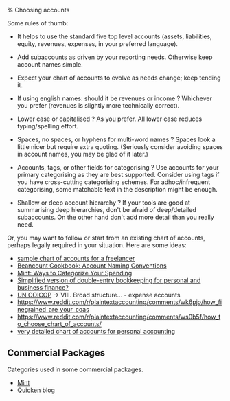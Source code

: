 % Choosing accounts

Some rules of thumb:

- It helps to use the standard five top level accounts (assets, liabilities, equity, revenues, expenses, in your preferred language).

- Add subaccounts as driven by your reporting needs. Otherwise keep account names simple.

- Expect your chart of accounts to evolve as needs change; keep tending it.

- If using english names: should it be revenues or income ? Whichever you prefer (revenues is slightly more technically correct).

- Lower case or capitalised ? 
  As you prefer. All lower case reduces typing/spelling effort.

- Spaces, no spaces, or hyphens for multi-word names ?
  Spaces look a little nicer but require extra quoting. (Seriously consider avoiding spaces in account names, you may be glad of it later.)

- Accounts, tags, or other fields for categorising ? Use accounts for your primary categorising as they are best supported.
  Consider using tags if you have cross-cutting categorising schemes.
  For adhoc/infrequent categorising, some matchable text in the description might be enough.

- Shallow or deep account hierarchy ? 
  If your tools are good at summarising deep hierarchies, don't be afraid of deep/detailed subaccounts.
  On the other hand don't add more detail than you really need.

Or, you may want to follow or start from an existing chart of accounts, perhaps legally required in your situation. 
Here are some ideas:

- [sample chart of accounts for a freelancer](https://gist.github.com/simonmichael/9936299)
- [Beancount Cookbook: Account Naming Conventions](https://docs.google.com/document/d/1Tss0IEzEyAPuKSGeNsfNgb0BfiW2ZHyP5nCFBW1uWlk/view#heading=h.tu0f1kydrpgn)
- [Mint: Ways to Categorize Your Spending](https://www.mint.com/mint-categories)
- [Simplified version of double-entry bookkeeping for personal and business finance?](http://money.stackexchange.com/questions/47561/simplified-version-of-double-entry-bookkeeping-for-personal-and-business-finance)
- [UN COICOP](https://unstats.un.org/unsd/classifications/unsdclassifications/COICOP_2018_-_pre-edited_white_cover_version_-_2018-12-26.pdf) -> VIII. Broad structure... - expense accounts
- https://www.reddit.com/r/plaintextaccounting/comments/wk6pjo/how_finegrained_are_your_coas
- https://www.reddit.com/r/plaintextaccounting/comments/ws0b5f/how_to_choose_chart_of_accounts/
- [very detailed chart of accounts for personal accounting](https://gist.github.com/the-solipsist/c67e956c95af8f798e5631de896ff514)

## Commercial Packages
Categories used in some commercial packages.

- [Mint](https://mint.intuit.com/mint-categories)
- [Quicken](https://www.quicken.com/blog/budget-categories) blog
